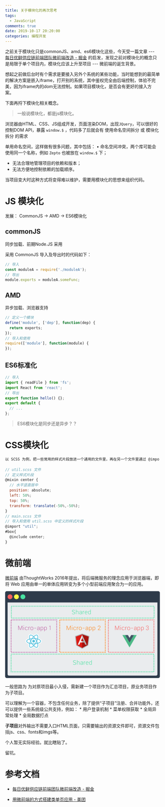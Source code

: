 ```yaml
---
title: 关于模块化的再次思考
tags:
  - JavaScript
comments: true
date: 2019-10-17 20:20:00
categories: 编程开发
---
```


之前关于模块化只是commonJS、amd、es6模块化这些，今天受一篇文章 --- [每日优鲜供应链前端团队微前端改造 - 掘金](https://juejin.im/post/5d7f702ce51d4561f777e258) 的启发，发现之前对模块化的概念只是局限于单个项目内，模块化应该上升至项目 --- 微前端的诞生背景。

想起之前做后台时有个需求是要接入另外个系统的某些功能，当时能想到的最简单的解决方案是嵌入iframe，打开别的系统，其中鉴权完全由后端控制，体验不完美，因为iframe内的dom无法控制。如果项目模块化，是否会有更好的接入方案。
<!--more-->

下面再捋下模块化相关概念。

> 一般说模块化，都是js模块化。

浏览器由HTML、CSS、JS组成开发，页面渲染DOM，出现`JQuery`，可以很好的控制DOM API，暴露 `window.$` ，代码多了后就会有 使用命名空间拆分  或 模块化拆分 的需求

单用命名空间，这样做有很多问题，其中包括：
• 命名空间冲突，两个库可能会使用同一个名称，例如 `Zepto` 也被放在 `window.$` 下；

- 无法合理地管理项目的依赖和版本；
- 无法方便地控制依赖的加载顺序。

当项目变大时这种方式将变得难以维护，需要用模块化的思想来组织代码。

# JS 模块化

发展： CommonJS -> AMD -> ES6模块化

## commonJS 

同步加载、前期Node.JS 采用

采用 CommonJS 导入及导出时的代码如下：

```javascript
// 导入
const moduleA = require('./moduleA');
// 导出
module.exports = moduleA.someFunc;
```

## AMD

异步加载、浏览器支持

```javascript
// 定义一个模块
define('module', ['dep'], function(dep) {
  return exports;
});
// 导入和使用
require(['module'], function(module) {
});
```

## ES6标准化

```javascript
// 导入
import { readFile } from 'fs';
import React from 'react';
// 导出
export function hello() {};
export default {
  // ...
};
```

> ES6模块化是同步还是异步？？

# CSS模块化

```javascript
以 SCSS 为例，把一些常用的样式片段放进一个通用的文件里，再在另一个文件里通过 @import 语句去导入和使用这些样式片段。

// util.scss 文件
// 定义样式片段
@mixin center {
  // 水平竖直居中
  position: absolute;
  left: 50%;
  top: 50%;
  transform: translate(-50%,-50%);
}
// main.scss 文件
// 导入和使用 util.scss 中定义的样式片段
@import "util";
#box{
  @include center;
}
```

# 微前端

[微前端](https://www.thoughtworks.com/radar/techniques/micro-frontends) 由ThoughtWorks 2016年提出，将后端微服务的理念应用于浏览器端，即将 Web 应用由单一的单体应用转变为多个小型前端应用聚合为一的应用。

![microFrontend](./static/microFrontends.png)

一般思路为 为对原项目最小入侵，需新建一个项目作为汇总项目，原业务项目作为子项目。

可以理解为一个容器，不包含任何业务，除了提供“子项目”注册、合并功能外，还可以提供一些系统级公共支持，例如： * 用户登录机制 * 菜单权限获取 * 全局异常处理 * 全局数据打点

**子项目**对外输出不需要入口HTML页面，只需要输出的资源文件即可，资源文件包括js、css、fonts和imgs等。

个人暂无实际经验。就比瞎贴了。

留坑。

# 参考文档

- [每日优鲜供应链前端团队微前端改造 - 掘金](https://juejin.im/post/5d7f702ce51d4561f777e258)

- [用微前端的方式搭建类单页应用 - 美团](https://tech.meituan.com/2018/09/06/fe-tiny-spa.html)